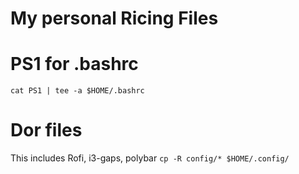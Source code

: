# My personal Ricing Files

# PS1 for .bashrc
`cat PS1 | tee -a $HOME/.bashrc`

# Dor files 
This includes Rofi, i3-gaps, polybar
`cp -R config/* $HOME/.config/`
